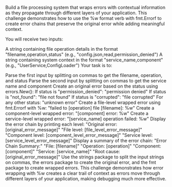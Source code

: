 Build a file processing system that wraps errors with contextual information as they propagate through different layers of your application. This challenge demonstrates how to use the %w format verb with fmt.Errorf to create error chains that preserve the original error while adding meaningful context.

You will receive two inputs:

A string containing file operation details in the format "filename,operation,status" (e.g., "config.json,read,permission_denied")
A string containing system context in the format "service_name,component" (e.g., "UserService,ConfigLoader")
Your task is to:

Parse the first input by splitting on commas to get the filename, operation, and status
Parse the second input by splitting on commas to get the service name and component
Create an original error based on the status using errors.New():
If status is "permission_denied": "permission denied"
If status is "not_found": "file not found"
If status is "corrupted": "file corrupted"
For any other status: "unknown error"
Create a file-level wrapped error using fmt.Errorf with %w: "failed to [operation] file [filename]: %w"
Create a component-level wrapped error: "[component] error: %w"
Create a service-level wrapped error: "[service_name] operation failed: %w"
Display the error chain by printing each level:
"Original error: [original_error_message]"
"File level: [file_level_error_message]"
"Component level: [component_level_error_message]"
"Service level: [service_level_error_message]"
Display a summary of the error chain:
"Error Chain Summary:"
"File: [filename]"
"Operation: [operation]"
"Component: [component]"
"Service: [service_name]"
"Root cause: [original_error_message]"
Use the strings package to split the input strings on commas, the errors package to create the original error, and the fmt package to create wrapped errors. This challenge demonstrates how error wrapping with %w creates a clear trail of context as errors move through different layers of your application, making debugging much more effective.
